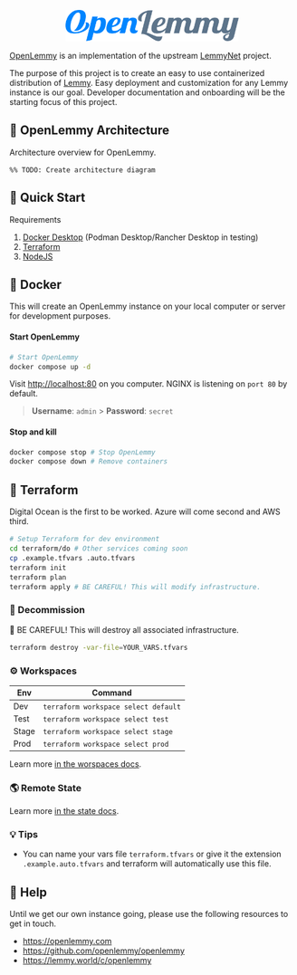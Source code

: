 <p align="center"><img src="https://raw.githubusercontent.com/openlemmy/openlemmy/main/docs/img/logo.svg" alt="OpenLemmy" height="55px"/></p>

[OpenLemmy](https://github.com/openlemmy/openlemmy) is an implementation of the upstream [LemmyNet](https://github.com/LemmyNet/) project.

The purpose of this project is to create an easy to use containerized distribution of [Lemmy](https://github.com/LemmyNet/lemmy). Easy deployment and customization for any Lemmy instance is our goal. Developer documentation and onboarding will be the starting focus of this project.

## 📐 OpenLemmy Architecture

Architecture overview for OpenLemmy.

```mermaid
%% TODO: Create architecture diagram
```

## 🚀 Quick Start

Requirements

1. [Docker Desktop](https://www.docker.com/products/docker-desktop/) (Podman Desktop/Rancher Desktop in testing)
2. [Terraform](https://www.terraform.io/downloads.html)
3. [NodeJS](https://nodejs.org/en/download)

## 🐳 Docker

This will create an OpenLemmy instance on your local computer or server for development purposes.

#### Start OpenLemmy

```bash
# Start OpenLemmy
docker compose up -d
```

Visit [http://localhost:80](http://localhost:80) on you computer. NGINX is listening on `port 80` by default.

> **Username**: `admin` > **Password**: `secret`

#### Stop and kill

```bash
docker compose stop # Stop OpenLemmy
docker compose down # Remove containers
```

## 🌱 Terraform

Digital Ocean is the first to be worked. Azure will come second and AWS third.

```bash
# Setup Terraform for dev environment
cd terraform/do # Other services coming soon
cp .example.tfvars .auto.tfvars
terraform init
terraform plan
terraform apply # BE CAREFUL! This will modify infrastructure.
```

### 🧨 Decommission

🚩 BE CAREFUL! This will destroy all associated infrastructure.

```bash
terraform destroy -var-file=YOUR_VARS.tfvars
```

### ⚙️ Workspaces

| Env   | Command                              |
| ----- | ------------------------------------ |
| Dev   | `terraform workspace select default` |
| Test  | `terraform workspace select test`    |
| Stage | `terraform workspace select stage`   |
| Prod  | `terraform workspace select prod`    |

Learn more [in the worspaces docs](./docs/terraform/WORKSPACES.md).

### 🌎 Remote State

Learn more [in the state docs](./docs/terraform/STATE.md).

### 💡 Tips

-   You can name your vars file `terraform.tfvars` or give it the extension `.example.auto.tfvars` and terraform will automatically use this file.

## 🙋 Help

Until we get our own instance going, please use the following resources to get in touch.

-   https://openlemmy.com
-   https://github.com/openlemmy/openlemmy
-   https://lemmy.world/c/openlemmy
